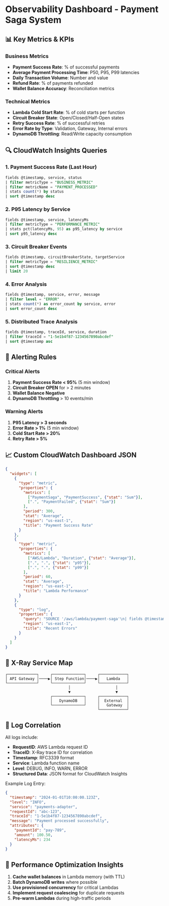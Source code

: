 # Observability Dashboard - Payment Saga System

## 📊 Key Metrics & KPIs

### Business Metrics
- **Payment Success Rate**: % of successful payments
- **Average Payment Processing Time**: P50, P95, P99 latencies
- **Daily Transaction Volume**: Number and value
- **Refund Rate**: % of payments refunded
- **Wallet Balance Accuracy**: Reconciliation metrics

### Technical Metrics
- **Lambda Cold Start Rate**: % of cold starts per function
- **Circuit Breaker State**: Open/Closed/Half-Open states
- **Retry Success Rate**: % of successful retries
- **Error Rate by Type**: Validation, Gateway, Internal errors
- **DynamoDB Throttling**: Read/Write capacity consumption

## 🔍 CloudWatch Insights Queries

### 1. Payment Success Rate (Last Hour)
```sql
fields @timestamp, service, status
| filter metricType = "BUSINESS_METRIC"
| filter metricName = "PAYMENT_PROCESSED"
| stats count(*) by status
| sort @timestamp desc
```

### 2. P95 Latency by Service
```sql
fields @timestamp, service, latencyMs
| filter metricType = "PERFORMANCE_METRIC"
| stats pct(latencyMs, 95) as p95_latency by service
| sort p95_latency desc
```

### 3. Circuit Breaker Events
```sql
fields @timestamp, circuitBreakerState, targetService
| filter metricType = "RESILIENCE_METRIC"
| sort @timestamp desc
| limit 20
```

### 4. Error Analysis
```sql
fields @timestamp, service, error, message
| filter level = "ERROR"
| stats count(*) as error_count by service, error
| sort error_count desc
```

### 5. Distributed Trace Analysis
```sql
fields @timestamp, traceId, service, duration
| filter traceId = "1-5e1b4f87-1234567890abcdef"
| sort @timestamp asc
```

## 🎯 Alerting Rules

### Critical Alerts
1. **Payment Success Rate < 95%** (5 min window)
2. **Circuit Breaker OPEN** for > 2 minutes
3. **Wallet Balance Negative** 
4. **DynamoDB Throttling** > 10 events/min

### Warning Alerts
1. **P95 Latency > 3 seconds**
2. **Error Rate > 1%** (5 min window)
3. **Cold Start Rate > 20%**
4. **Retry Rate > 5%**

## 📈 Custom CloudWatch Dashboard JSON

```json
{
  "widgets": [
    {
      "type": "metric",
      "properties": {
        "metrics": [
          ["PaymentSaga", "PaymentSuccess", {"stat": "Sum"}],
          [".", "PaymentFailed", {"stat": "Sum"}]
        ],
        "period": 300,
        "stat": "Average",
        "region": "us-east-1",
        "title": "Payment Success Rate"
      }
    },
    {
      "type": "metric",
      "properties": {
        "metrics": [
          ["AWS/Lambda", "Duration", {"stat": "Average"}],
          [".", ".", {"stat": "p95"}],
          [".", ".", {"stat": "p99"}]
        ],
        "period": 60,
        "stat": "Average",
        "region": "us-east-1",
        "title": "Lambda Performance"
      }
    },
    {
      "type": "log",
      "properties": {
        "query": "SOURCE '/aws/lambda/payment-saga'\n| fields @timestamp, level, message\n| filter level = 'ERROR'\n| sort @timestamp desc\n| limit 20",
        "region": "us-east-1",
        "title": "Recent Errors"
      }
    }
  ]
}
```

## 🔄 X-Ray Service Map

```
┌─────────────┐     ┌──────────────┐     ┌────────────┐
│ API Gateway │────▶│ Step Function│────▶│   Lambda   │
└─────────────┘     └──────────────┘     └────────────┘
                            │                    │
                            ▼                    ▼
                    ┌──────────────┐     ┌────────────┐
                    │   DynamoDB   │     │  External  │
                    └──────────────┘     │   Gateway  │
                                         └────────────┘
```

## 📝 Log Correlation

All logs include:
- **RequestID**: AWS Lambda request ID
- **TraceID**: X-Ray trace ID for correlation
- **Timestamp**: RFC3339 format
- **Service**: Lambda function name
- **Level**: DEBUG, INFO, WARN, ERROR
- **Structured Data**: JSON format for CloudWatch Insights

Example Log Entry:
```json
{
  "timestamp": "2024-01-01T10:00:00.123Z",
  "level": "INFO",
  "service": "payments-adapter",
  "requestId": "abc-123",
  "traceId": "1-5e1b4f87-1234567890abcdef",
  "message": "Payment processed successfully",
  "attributes": {
    "paymentId": "pay-789",
    "amount": 100.50,
    "latencyMs": 234
  }
}
```

## 🚀 Performance Optimization Insights

1. **Cache wallet balances** in Lambda memory (with TTL)
2. **Batch DynamoDB writes** where possible
3. **Use provisioned concurrency** for critical Lambdas
4. **Implement request coalescing** for duplicate requests
5. **Pre-warm Lambdas** during high-traffic periods
